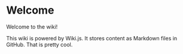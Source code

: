 <!-- TITLE: Home -->
<!-- SUBTITLE: A quick summary of Home -->

# Welcome
Welcome to the wiki!

This wiki is powered by Wiki.js.  It stores content as Markdown files in GitHub.  That is pretty cool.